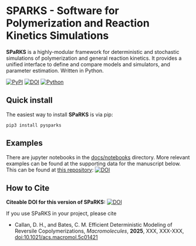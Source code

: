 # SPARKS - Software for Polymerization and Reaction Kinetics Simulations

**SPaRKS** is a highly-modular framework for deterministic and stochastic simulations of polymerization and general reaction kinetics. It provides a unified interface to define and compare models and simulators, and parameter estimation. Written in Python.

[![PyPI](https://badge.fury.io/py/pysparks.svg)](https://badge.fury.io/py/pysparks)
[![DOI](https://zenodo.org/badge/DOI/10.5281/zenodo.17172057.svg)](https://doi.org/10.5281/zenodo.17172057)
[![Python](https://img.shields.io/badge/Python-%3E%3D3.10-blue?logo=python&logoColor=yellow)](https://python.org)


## Quick install
The easiest way to install **SPaRKS** is via pip:

```shell
pip3 install pysparks
```

## Examples

There are jupyter notebooks in the [docs/notebooks](docs/notebooks/) directory. More relevant examples can be found at the supporting data for the manuscript below. This can be found at [this repository](https://github.com/devoncallan/ReversibleCopolymerizations): [![DOI](https://zenodo.org/badge/DOI/10.5281/zenodo.17172057.svg)](https://doi.org/10.5281/zenodo.17172057)

## How to Cite

**Citeable DOI for this version of SPaRKS:** [![DOI](https://zenodo.org/badge/DOI/10.5281/zenodo.17172075.svg)](https://doi.org/10.5281/zenodo.17172075)

If you use SPaRKS in your project, please cite
* Callan, D. H., and Bates, C. M. Efficient Deterministic Modeling of Reversile Copolymerizations, *Macromolecules*, **2025**, XXX, XXX-XXX, [doi:10.1021/acs.macromol.5c01421](https://doi.org/10.1021/acs.macromol.5c01421)